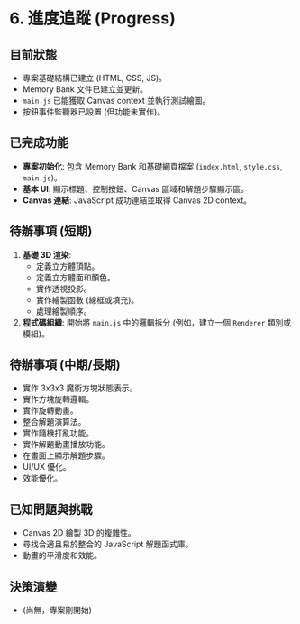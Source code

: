 # 6. 進度追蹤 (Progress)

## 目前狀態

*   專案基礎結構已建立 (HTML, CSS, JS)。
*   Memory Bank 文件已建立並更新。
*   `main.js` 已能獲取 Canvas context 並執行測試繪圖。
*   按鈕事件監聽器已設置 (但功能未實作)。

## 已完成功能

*   **專案初始化**: 包含 Memory Bank 和基礎網頁檔案 (`index.html`, `style.css`, `main.js`)。
*   **基本 UI**: 顯示標題、控制按鈕、Canvas 區域和解題步驟顯示區。
*   **Canvas 連結**: JavaScript 成功連結並取得 Canvas 2D context。

## 待辦事項 (短期)

1.  **基礎 3D 渲染**:
    *   定義立方體頂點。
    *   定義立方體面和顏色。
    *   實作透視投影。
    *   實作繪製函數 (線框或填充)。
    *   處理繪製順序。
2.  **程式碼組織**: 開始將 `main.js` 中的邏輯拆分 (例如，建立一個 `Renderer` 類別或模組)。

## 待辦事項 (中期/長期)

*   實作 3x3x3 魔術方塊狀態表示。
*   實作方塊旋轉邏輯。
*   實作旋轉動畫。
*   整合解題演算法。
*   實作隨機打亂功能。
*   實作解題動畫播放功能。
*   在畫面上顯示解題步驟。
*   UI/UX 優化。
*   效能優化。

## 已知問題與挑戰

*   Canvas 2D 繪製 3D 的複雜性。
*   尋找合適且易於整合的 JavaScript 解題函式庫。
*   動畫的平滑度和效能。

## 決策演變

*   (尚無，專案剛開始)

